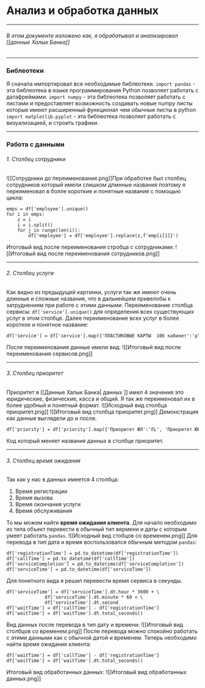 # Анализ и обработка данных
***
###### В этом документе изложено как, я обрабатывал и анализировал  [[данные Халык Банка]]
***
### Библеотеки
Я сначала импортировал все необходимые библеотеки.
`import pandas`   - эта библеотека в языке программирования Python позволяет работать с датафреймами.
`import numpy` - эта библеотека позволяет работать с листами и предоставляет возможность создавать новые numpy листы которые имеют расширенный функционал чем обычные листы в python
`import matplotlib.pyplot` - эта библеотека позволяет работать с визуализацией, и строить графики.
***
### Работа с данными
###### 1. Столбец сотрудники
![[Сотрудники до переименования.png]]При обработке был столбец сотрудников который имели слишком длмнные названия поэтому я переименовал в болле короткие и понятные названия с помощью цикла:
```
emps = df['employee'].unique()
for i in emps:
    z = i
    i = i.split()
    for j in range(len(i)):
        df['employee'] = df['employee'].replace(z,f'emp{i[1]}')
```
Итоговый вид после переименования стробца с сотрудниками:
![[Итоговый вид после переименования сотрудников.png]]
***
###### 2. Столбец услуги
Как видно из предыдущей картинки, услуги так же имеют очень длинные и сложные названия, что в дальнейшем привелобы к затруднениям при работе с этими данными.
Переименование столбца сервисы:
`df['service'].unique()` для определения всех существующих услуг в этом столбце. Далее переименование всех услуг в более короткое и понятное название:

```
df['service'] = df['service'].map({'ПЛАСТИКОВЫЕ КАРТЫ  106 кабинет':'plasticCard','ОБСЛУЖИВАНИЕ ЮРИДИЧЕСКИХ ЛИЦ 105 кабинет': "legalEntities", 'КАССА':'cashbox','АРЕНДА СЕЙФОВЫХ ЯЧЕЕК 105 кабинет ':'sefesRent', 'ДЕНЕЖНЫЕ ПЕРЕВОДЫ ':'moneyTransfer','СЧЕТА И ДЕПОЗИТЫ ФИЗИЧЕСКИХ ЛИЦ 106 кабинет':'individual','КРЕДИТЫ ДЛЯ УЧАСТНИКОВ ЗАРПЛАТНЫХ ПРОЕКТОВТИ ПЕНСИОНЕРОВ 104 кабинет':'loans','МЕЖБАНКОВСКИЕ ПЕРЕВОДЫ  ФИЗИЧЕСКИХ ЛИЦ 106 кабинет ':'interBankTransfers','ДОСРОЧНОЕ ПОГАШЕНИЕ КРЕДИТА И ПЕРЕСЧЕТ 107 кабинет':'earlyRepaymant','ИПОТЕКА':'mortgage','ПОТРЕБИТЕЛЬСКИЕ КРЕДИТЫ':'cosCredits','АВТО КРЕДИТЫ ':'carCredits','БИЗНЕС КРЕДИТЫ':'businessCred'})
```
 После переименования данные имели вид:
 ![[Итоговый вид после переименования сервисов.png]]
 ***
 ###### 3. Столбец приоритет
 Приоритет в [[Данные Халык Банка| данных ]] имел 4 значения это юридические, физические, касса и общий. Я так же переименовал их в более удобный и понятный формат. 
 ![[Исходный вид столбца приоритет.png]]	![[Итоговый вид столбца приоритет.png]]
 Демонстрация как данные выглядели до и после.
 ```
df['priority'] = df['priority'].map({'Приоритет ФЛ':'FL', 'Приоритет ЮР':'UR', 'КАССА':'CB', 'Приоритет ОБЩИЙ':'ALL'})
 ```
 Код который меняет названия данных в столбце приоритет.
 ***
 ###### 3. Столбец время ожидания
 Так как у нас в данных имеется 4 столбца:
 1. Время регистрации
 2. Время вызова
 3. Время окончания услуги
 4. Время обслуживания
 
То мы можем найти **время ожидания клиента**.
Для начало необходимо из типа объект перевести в обычный тип вермени и даты с которым умеет работать `pandas`. 
![[Исходный вид стобцов со временем.png]]
Для перевода в тип дата и время воспользовался обычным методом `pandas`:
```
df['registrationTime'] = pd.to_datetime(df['registrationTime'])
df['callTime'] = pd.to_datetime(df['callTime'])
df['serviceCompletion'] = pd.to_datetime(df['serviceCompletion'])
df['serviceTime'] = pd.to_datetime(df['serviceTime'])
```
Для понятного вида я решил перевести время сервиса в секунды.
```
df['serviceTime'] = df['serviceTime'].dt.hour * 3600 + \
              df['serviceTime'].dt.minute * 60 + \
              df['serviceTime'].dt.second
df['waitTime'] = df['callTime'] - df['registrationTime']
df['waitTime'] = df['waitTime'].dt.total_seconds()
```
Вид данных после перевода в тип дату и времени:
![[Итоговый вид столбцов со временем.png]]
После перевода можно спокойно работать с этими данными как с обычной датой и временем.
Теперь необходимо найти время ожидания клиента:
```
df['waitTime'] = df['callTime'] - df['registrationTime']
df['waitTime'] = df['waitTime'].dt.total_seconds()
```
Итоговый вид обработанных данных:
![[Итоговый вид обработанных данных.png]]